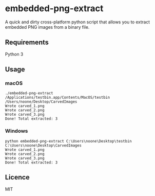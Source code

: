 # embedded-png-extract
A quick and dirty cross-platform python script that allows you to extract embedded PNG images from a binary file.

## Requirements
Python 3

## Usage
### macOS
``` console
./embedded-png-extract /Applications/testbin.app/Contents/MacOS/testbin /Users/noone/Desktop/CarvedImages
Wrote carved_1.png
Wrote carved_2.png
Wrote carved_3.png
Done! Total extracted: 3
```
### Windows
``` console
python embedded-png-extract C:\Users\noone\Desktop\testbin C:\Users\noone\Desktop\CarvedImages
Wrote carved_1.png
Wrote carved_2.png
Wrote carved_3.png
Done! Total extracted: 3
```

## Licence
MIT
